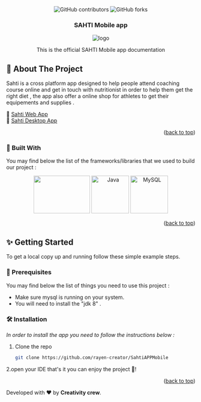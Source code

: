 <div id="top" align="center">
 

  
 <img alt="GitHub contributors" src="https://img.shields.io/github/contributors/rayen-creator/SahtiAPPMobile">
<img alt="GitHub forks" src="https://img.shields.io/github/forks/rayen-creator/SahtiAPPMobile">
 
<h3 align="center">SAHTI Mobile app</h3>
<img alt="logo" src="https://github.com/rayen-creator/SahtiAPPWeb/blob/main/SAHTI_without_bg.png" />
  
  <p align="center">
This is the official SAHTI Mobile app documentation <br/>
  </p>

 </div>


## 📃 About The Project
Sahti is a cross platform app designed to help people attend coaching course online and get in touch with nutritionist in order to help them get the right diet , the app also offer a online shop for athletes to get their equipements and supplies .

:flashlight: [Sahti Web App](https://github.com/rayen-creator/SahtiAPPWeb) <br/>
:flashlight: [Sahti Desktop App](https://github.com/rayen-creator/SahtiAppDektop)


<p align="right">(<a href="#top">back to top</a>)</p>

### 🚀 Built With

 You may find below the list of the frameworks/libraries that we used to build our project :
<br/>




  <div align="center">
 <img src="https://images.g2crowd.com/uploads/product/image/social_landscape/social_landscape_38ace08c8afdc5212a0b142f1e6458b9/codename-one.jpg"  width="150px" height="100px" />
<a href="https://www.java.com/" title="Java"><img src="https://github.com/get-icon/geticon/raw/master/icons/java.svg" alt="Java"  width="100px" height="100px"></a>
<a href="https://dev.mysql.com/" title="MySQL"><img src="https://github.com/get-icon/geticon/raw/master/icons/mysql.svg" alt="MySQL" width="100px" height="100px"></a>

  </div>
  
<p align="right">(<a href="#top">back to top</a>)</p>



<!-- GETTING STARTED -->
## ✨ Getting Started
To get a local copy up and running follow these simple example steps.

### 🚧 Prerequisites

You may find below the list of things you need to use this project :
* Make sure mysql is running on your system.
* You will need to install the "jdk 8" .

### 🛠 Installation

_In order to install the app you need to follow the instructions below :_

1. Clone the repo
   ```sh
   git clone https://github.com/rayen-creator/SahtiAPPMobile
   ```
2.open your IDE that's it you can enjoy the project 🎉!
 

<p align="right">(<a href="#top">back to top</a>)</p>



<!-- MARKDOWN LINKS & IMAGES -->
<!-- https://www.markdownguide.org/basic-syntax/#reference-style-links -->

Developed with :heart: by **Creativity crew**.
